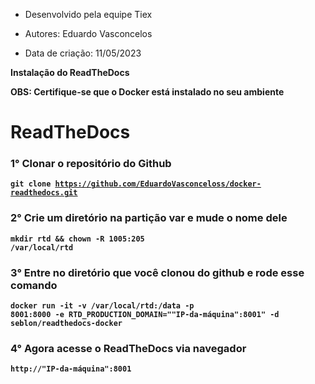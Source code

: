 - Desenvolvido pela equipe Tiex

- Autores: Eduardo Vasconcelos

- Data de criação: 11/05/2023


**Instalação do ReadTheDocs**

**OBS: Certifique-se que o Docker está instalado no seu ambiente**

# ReadTheDocs


### **1°** Clonar o repositório do Github 
**<pre><code>git clone <u>https://github.com/EduardoVasconceloss/docker-readthedocs.git</u></code></pre>**

###  **2°** Crie um diretório na partição var e mude o nome dele 
**<pre><code>mkdir rtd && chown -R 1005:205 /var/local/rtd</pre></code>**

### **3°** Entre no diretório que você clonou do github e rode esse comando 
**<pre><code>docker run -it -v /var/local/rtd:/data -p 8001:8000 -e RTD_PRODUCTION_DOMAIN=""IP-da-máquina":8001" -d seblon/readthedocs-docker</pre></code>** 

###  **4°** Agora acesse o ReadTheDocs via navegador 
**<pre><code>http://"IP-da-máquina":8001</pre></code>**

